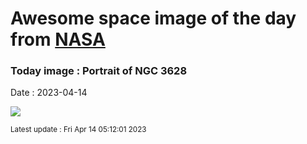 
# Awesome space image of the day from [NASA](https://api.nasa.gov/)

### Today image : Portrait of NGC 3628
Date : 2023-04-14

![](https://apod.nasa.gov/apod/image/2304/NGC3628LRGBCDK1000+24March2023Small1024.jpg)

<small>Latest update : Fri Apr 14 05:12:01 2023</small>
        